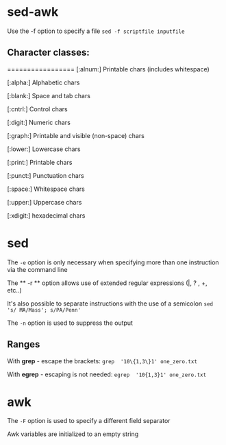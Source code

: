 # sed-awk #

Use the -f option to specify a file 
```sed -f scriptfile inputfile```

## Character classes: ##
=================
[:alnum:] Printable chars (includes whitespace)

[:alpha:] Alphabetic chars

[:blank:] Space and tab chars

[:cntrl:] Control chars

[:digit:] Numeric chars

[:graph:] Printable and visible (non-space) chars

[:lower:] Lowercase chars

[:print:] Printable chars

[:punct:] Punctuation chars

[:space:] Whitespace chars

[:upper:] Uppercase chars

[:xdigit:] hexadecimal chars


# sed #

The ```-e``` option is only necessary when specifying more than one instruction via the command line

The ** -r ** option allows use of extended regular expressions (|, ? , +, etc..)

It's also possible to separate instructions with the use of a semicolon
```sed 's/ MA/Mass'; s/PA/Penn'```

The ```-n``` option is used to suppress the output 

## Ranges ##
With **grep** - escape the brackets: ```grep  '10\{1,3\}1' one_zero.txt ``` 

With **egrep** - escaping is not needed: ```egrep  '10{1,3}1' one_zero.txt ```


# awk #
The ```-F``` option is used to specify a different field separator

Awk variables are initialized to an empty string
